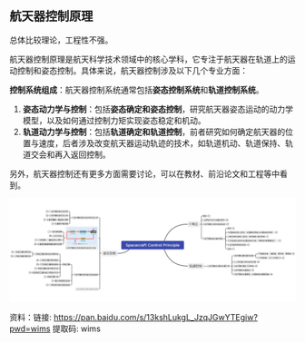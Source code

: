 ## 航天器控制原理

总体比较理论，工程性不强。

航天器控制原理是航天科学技术领域中的核心学科，它专注于航天器在轨道上的运动控制和姿态控制。具体来说，航天器控制涉及以下几个专业方面：

**控制系统组成**：航天器控制系统通常包括**姿态控制系统**和**轨道控制系统**。

1. **姿态动力学与控制**：包括**姿态确定和姿态控制**，研究航天器姿态运动的动力学模型，以及如何通过控制力矩实现姿态稳定和机动。
2. **轨道动力学与控制**：包括**轨道确定和轨道控制**，前者研究如何确定航天器的位置与速度，后者涉及改变航天器运动轨迹的技术，如轨道机动、轨道保持、轨道交会和再入返回控制。

另外，航天器控制还有更多方面需要讨论，可以在教材、前沿论文和工程等中看到。



![image-20241102174150970](README.assets/image-20241102174150970.png)



资料：链接: https://pan.baidu.com/s/13kshLukgL_JzqJGwYTEgiw?pwd=wims 提取码: wims 
